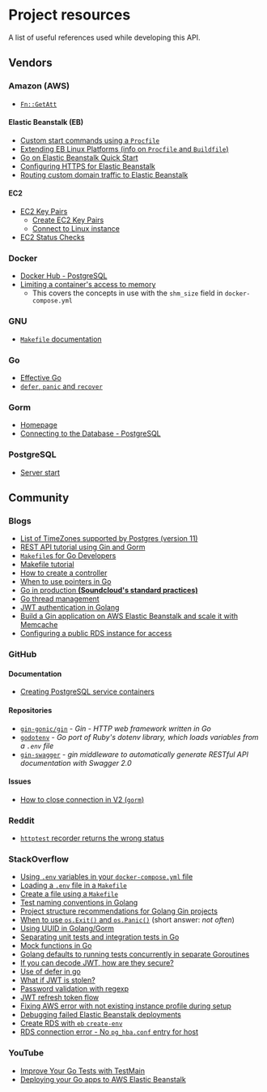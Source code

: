 # Project resources

A list of useful references used while developing this API.

## Vendors

### Amazon (AWS)

* [`Fn::GetAtt`](https://docs.aws.amazon.com/AWSCloudFormation/latest/UserGuide/intrinsic-function-reference-getatt.html)

#### Elastic Beanstalk (EB)

* [Custom start commands using a `Procfile`](https://docs.aws.amazon.com/elasticbeanstalk/latest/dg/nodejs-configuration-procfile.html)
* [Extending EB Linux Platforms (info on `Procfile` and `Buildfile`)](https://docs.aws.amazon.com/elasticbeanstalk/latest/dg/platforms-linux-extend.html)
* [Go on Elastic Beanstalk Quick Start](https://docs.aws.amazon.com/elasticbeanstalk/latest/dg/go-quickstart.html)
* [Configuring HTTPS for Elastic Beanstalk](https://docs.aws.amazon.com/elasticbeanstalk/latest/dg/configuring-https.html)
* [Routing custom domain traffic to Elastic Beanstalk](https://docs.aws.amazon.com/Route53/latest/DeveloperGuide/routing-to-beanstalk-environment.html)

#### EC2

* [EC2 Key Pairs](https://docs.aws.amazon.com/AWSEC2/latest/UserGuide/ec2-key-pairs.html)
    * [Create EC2 Key Pairs](https://docs.aws.amazon.com/AWSEC2/latest/UserGuide/create-key-pairs.html)
    * [Connect to Linux instance](https://docs.aws.amazon.com/AWSEC2/latest/UserGuide/connect-to-linux-instance.html)
* [EC2 Status Checks](https://docs.aws.amazon.com/AWSEC2/latest/UserGuide/viewing_status.html)

### Docker

* [Docker Hub - PostgreSQL](https://hub.docker.com/_/postgres)
* [Limiting a container's access to memory](https://docs.docker.com/config/containers/resource_constraints/#limit-a-containers-access-to-memory)
    * This covers the concepts in use with the `shm_size` field in `docker-compose.yml`

### GNU

* [`Makefile` documentation](https://www.gnu.org/software/make/manual/make.html)

### Go

* [Effective Go](https://go.dev/doc/effective_go)
* [`defer`, `panic` and `recover`](https://go.dev/blog/defer-panic-and-recover)

### Gorm

* [Homepage](https://gorm.io/index.html)
* [Connecting to the Database - PostgreSQL](https://gorm.io/docs/connecting_to_the_database.html#PostgreSQL)

### PostgreSQL

* [Server start](https://www.postgresql.org/docs/current/server-start.html)

## Community

### Blogs

* [List of TimeZones supported by Postgres (version 11)](https://bill.harding.blog/2020/03/21/list-of-postgres-11-time-zones/)
* [REST API tutorial using Gin and Gorm](https://blog.logrocket.com/rest-api-golang-gin-gorm/)
* [`Makefile`s for Go Developers](https://tutorialedge.net/golang/makefiles-for-go-developers/)
* [Makefile tutorial](https://makefiletutorial.com/)
* [How to create a controller](https://letsgo-framework.github.io/guides/controllers.html#how-to-create-a-controller)
* [When to use pointers in Go](https://medium.com/@meeusdylan/when-to-use-pointers-in-go-44c15fe04eac)
* [Go in production **(Soundcloud's standard practices)**](http://peter.bourgon.org/go-in-production)
* [Go thread management](https://blog.stackademic.com/deep-dive-into-go-runtime-advanced-thread-management-explained-fd5c97b4daa4)
* [JWT authentication in Golang](https://www.golang.company/blog/jwt-authentication-in-golang-using-gin-web-framework)
* [Build a Gin application on AWS Elastic Beanstalk and scale it with Memcache](https://blog.memcachier.com/2018/07/30/gin-elastic-beanstalk-and-memcache/)
* [Configuring a public RDS instance for access](https://stackoverflow.com/questions/31867896/aws-rds-public-access)

### GitHub

#### Documentation

* [Creating PostgreSQL service containers](https://docs.github.com/en/actions/using-containerized-services/creating-postgresql-service-containers)

#### Repositories
* [`gin-gonic/gin`](https://github.com/gin-gonic/gin) - _Gin - HTTP web framework written in Go_
* [`godotenv`](https://github.com/joho/godotenv) - _Go port of Ruby's dotenv library, which loads variables from a `.env` file_
* [`gin-swagger`](https://github.com/swaggo/gin-swagger) - _gin middleware to automatically generate RESTful API documentation with Swagger 2.0_

#### Issues
* [How to close connection in V2 (`gorm`)](https://github.com/go-gorm/gorm/issues/3145)

### Reddit

* [`httptest` recorder returns the wrong status](https://www.reddit.com/r/golang/comments/10o654j/httptest_response_recorder_returns_the_wrong/)

### StackOverflow

* [Using `.env` variables in your `docker-compose.yml` file](https://stackoverflow.com/questions/29377853/how-can-i-use-environment-variables-in-docker-compose)
* [Loading a `.env` file in a `Makefile`](https://stackoverflow.com/questions/44628206/how-to-load-and-export-variables-from-an-env-file-in-makefile)
* [Create a file using a `Makefile`](https://stackoverflow.com/questions/2667789/how-to-create-a-file-using-makefile)
* [Test naming conventions in Golang](https://stackoverflow.com/questions/15148331/test-naming-conventions-in-golang)
* [Project structure recommendations for Golang Gin projects](https://stackoverflow.com/questions/57024470/folder-structure-and-package-naming-convention-for-a-rest-api-develop-in-gin-fra)
* [When to use `os.Exit()` and `os.Panic()`](https://stackoverflow.com/questions/28472922/when-to-use-os-exit-and-panic) (short answer: _not often_)
* [Using UUID in Golang/Gorm](https://stackoverflow.com/questions/36486511/how-do-you-do-uuid-in-golangs-gorm)
* [Separating unit tests and integration tests in Go](https://stackoverflow.com/questions/25965584/separating-unit-tests-and-integration-tests-in-go)
* [Mock functions in Go](https://stackoverflow.com/questions/19167970/mock-functions-in-go)
* [Golang defaults to running tests concurrently in separate Goroutines](https://stackoverflow.com/questions/24375966/does-go-test-run-unit-tests-concurrently)
* [If you can decode JWT, how are they secure?](https://stackoverflow.com/questions/27301557/if-you-can-decode-jwt-how-are-they-secure)
* [Use of defer in go](https://stackoverflow.com/questions/47607955/use-of-defer-in-go)
* [What if JWT is stolen?](https://stackoverflow.com/questions/34259248/what-if-jwt-is-stolen)
* [Password validation with regexp](https://stackoverflow.com/questions/25837241/password-validation-with-regexp)
* [JWT refresh token flow](https://stackoverflow.com/questions/27726066/jwt-refresh-token-flow)
* [Fixing AWS error with not existing instance profile during setup](https://stackoverflow.com/questions/30790666/error-with-not-existing-instance-profile-while-trying-to-get-a-django-project-ru/76620598#76620598)
* [Debugging failed Elastic Beanstalk deployments](https://stackoverflow.com/questions/75539692/how-do-i-debug-instances-that-fail-to-deploy-with-elastic-beanstalk)
* [Create RDS with `eb` `create-env`](https://stackoverflow.com/questions/25946723/aws-cli-create-rds-with-elasticbeanstalk-create-environment)
* [RDS connection error - No `pg_hba.conf` entry for host](https://stackoverflow.com/questions/76899023/rds-while-connection-error-no-pg-hba-conf-entry-for-host)

### YouTube

* [Improve Your Go Tests with TestMain](https://www.youtube.com/watch?v=MAdwtwHzGP4)
* [Deploying your Go apps to AWS Elastic Beanstalk](https://www.youtube.com/watch?v=1WXJTlkf0S4)
